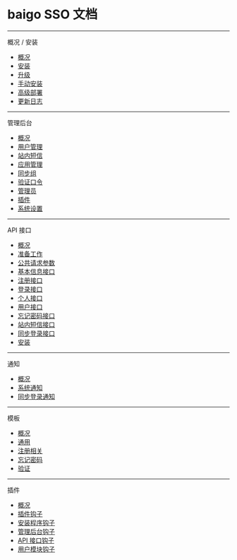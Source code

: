 # baigo SSO 文档


----------

概况 / 安装

* [概况](./index/index.md)
* [安装](./index/install.md)
* [升级](./index/upgrade.md)
* [手动安装](./index/manual.md)
* [高级部署](./index/advance.md)
* [更新日志](./index/changelog.md)


----------

管理后台

* [概况](./console/index.md)
* [用户管理](./console/user.md)
* [站内短信](./console/pm.md)
* [应用管理](./console/app.md)
* [同步组](./console/combine.md)
* [验证口令](./console/verify.md)
* [管理员](./console/admin.md)
* [插件](./console/plugin.md)
* [系统设置](./console/opt.md)


----------

API 接口

* [概况](./api/index.md)
* [准备工作](./api/prepare.md)
* [公共请求参数](./api/common.md)
* [基本信息接口](./api/base.md)
* [注册接口](./api/reg.md)
* [登录接口](./api/login.md)
* [个人接口](./api/profile.md)
* [用户接口](./api/user.md)
* [忘记密码接口](./api/forgot.md)
* [站内短信接口](./api/pm.md)
* [同步登录接口](./api/sync.md)
* [安装](./api/install.md)


----------

通知

* [概况](./notify/index.md)
* [系统通知](./notify/notify.md)
* [同步登录通知](./notify/sync.md)

----------


模板

* [概况](./template/index.md)
* [通用](./template/common.md)
* [注册相关](./template/reg.md)
* [忘记密码](./template/forgot.md)
* [验证](./template/verify.md)

----------


插件

* [概况](./plugin/index.md)
* [插件钩子](./plugin/hook.md)
* [安装程序钩子](./plugin/install.md)
* [管理后台钩子](./plugin/console.md)
* [API 接口钩子](./plugin/api.md)
* [用户模块钩子](./plugin/personal.md)
